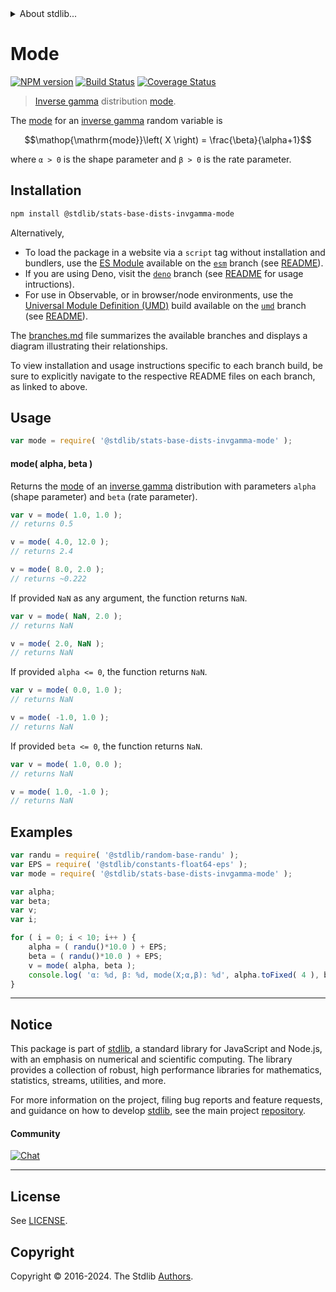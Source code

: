 <!--

@license Apache-2.0

Copyright (c) 2018 The Stdlib Authors.

Licensed under the Apache License, Version 2.0 (the "License");
you may not use this file except in compliance with the License.
You may obtain a copy of the License at

   http://www.apache.org/licenses/LICENSE-2.0

Unless required by applicable law or agreed to in writing, software
distributed under the License is distributed on an "AS IS" BASIS,
WITHOUT WARRANTIES OR CONDITIONS OF ANY KIND, either express or implied.
See the License for the specific language governing permissions and
limitations under the License.

-->


<details>
  <summary>
    About stdlib...
  </summary>
  <p>We believe in a future in which the web is a preferred environment for numerical computation. To help realize this future, we've built stdlib. stdlib is a standard library, with an emphasis on numerical and scientific computation, written in JavaScript (and C) for execution in browsers and in Node.js.</p>
  <p>The library is fully decomposable, being architected in such a way that you can swap out and mix and match APIs and functionality to cater to your exact preferences and use cases.</p>
  <p>When you use stdlib, you can be absolutely certain that you are using the most thorough, rigorous, well-written, studied, documented, tested, measured, and high-quality code out there.</p>
  <p>To join us in bringing numerical computing to the web, get started by checking us out on <a href="https://github.com/stdlib-js/stdlib">GitHub</a>, and please consider <a href="https://opencollective.com/stdlib">financially supporting stdlib</a>. We greatly appreciate your continued support!</p>
</details>

# Mode

[![NPM version][npm-image]][npm-url] [![Build Status][test-image]][test-url] [![Coverage Status][coverage-image]][coverage-url] <!-- [![dependencies][dependencies-image]][dependencies-url] -->

> [Inverse gamma][invgamma-distribution] distribution [mode][mode].

<!-- Section to include introductory text. Make sure to keep an empty line after the intro `section` element and another before the `/section` close. -->

<section class="intro">

The [mode][mode] for an [inverse gamma][invgamma-distribution] random variable is

<!-- <equation class="equation" label="eq:invgamma_mode" align="center" raw="\operatorname{mode}\left( X \right) = \frac{\beta}{\alpha+1}" alt="Mode for an inverse gamma distribution."> -->

```math
\mathop{\mathrm{mode}}\left( X \right) = \frac{\beta}{\alpha+1}
```

<!-- <div class="equation" align="center" data-raw-text="\operatorname{mode}\left( X \right) = \frac{\beta}{\alpha+1}" data-equation="eq:invgamma_mode">
    <img src="https://cdn.jsdelivr.net/gh/stdlib-js/stdlib@51534079fef45e990850102147e8945fb023d1d0/lib/node_modules/@stdlib/stats/base/dists/invgamma/mode/docs/img/equation_invgamma_mode.svg" alt="Mode for an inverse gamma distribution.">
    <br>
</div> -->

<!-- </equation> -->

where `α > 0` is the shape parameter and `β > 0` is the rate parameter.

</section>

<!-- /.intro -->

<!-- Package usage documentation. -->

<section class="installation">

## Installation

```bash
npm install @stdlib/stats-base-dists-invgamma-mode
```

Alternatively,

-   To load the package in a website via a `script` tag without installation and bundlers, use the [ES Module][es-module] available on the [`esm`][esm-url] branch (see [README][esm-readme]).
-   If you are using Deno, visit the [`deno`][deno-url] branch (see [README][deno-readme] for usage intructions).
-   For use in Observable, or in browser/node environments, use the [Universal Module Definition (UMD)][umd] build available on the [`umd`][umd-url] branch (see [README][umd-readme]).

The [branches.md][branches-url] file summarizes the available branches and displays a diagram illustrating their relationships.

To view installation and usage instructions specific to each branch build, be sure to explicitly navigate to the respective README files on each branch, as linked to above.

</section>

<section class="usage">

## Usage

```javascript
var mode = require( '@stdlib/stats-base-dists-invgamma-mode' );
```

#### mode( alpha, beta )

Returns the [mode][mode] of an [inverse gamma][invgamma-distribution] distribution with parameters `alpha` (shape parameter) and `beta` (rate parameter).

```javascript
var v = mode( 1.0, 1.0 );
// returns 0.5

v = mode( 4.0, 12.0 );
// returns 2.4

v = mode( 8.0, 2.0 );
// returns ~0.222
```

If provided `NaN` as any argument, the function returns `NaN`.

```javascript
var v = mode( NaN, 2.0 );
// returns NaN

v = mode( 2.0, NaN );
// returns NaN
```

If provided `alpha <= 0`, the function returns `NaN`.

```javascript
var v = mode( 0.0, 1.0 );
// returns NaN

v = mode( -1.0, 1.0 );
// returns NaN
```

If provided `beta <= 0`, the function returns `NaN`.

```javascript
var v = mode( 1.0, 0.0 );
// returns NaN

v = mode( 1.0, -1.0 );
// returns NaN
```

</section>

<!-- /.usage -->

<!-- Package usage notes. Make sure to keep an empty line after the `section` element and another before the `/section` close. -->

<section class="notes">

</section>

<!-- /.notes -->

<!-- Package usage examples. -->

<section class="examples">

## Examples

<!-- eslint no-undef: "error" -->

```javascript
var randu = require( '@stdlib/random-base-randu' );
var EPS = require( '@stdlib/constants-float64-eps' );
var mode = require( '@stdlib/stats-base-dists-invgamma-mode' );

var alpha;
var beta;
var v;
var i;

for ( i = 0; i < 10; i++ ) {
    alpha = ( randu()*10.0 ) + EPS;
    beta = ( randu()*10.0 ) + EPS;
    v = mode( alpha, beta );
    console.log( 'α: %d, β: %d, mode(X;α,β): %d', alpha.toFixed( 4 ), beta.toFixed( 4 ), v.toFixed( 4 ) );
}
```

</section>

<!-- /.examples -->

<!-- Section to include cited references. If references are included, add a horizontal rule *before* the section. Make sure to keep an empty line after the `section` element and another before the `/section` close. -->

<section class="references">

</section>

<!-- /.references -->

<!-- Section for related `stdlib` packages. Do not manually edit this section, as it is automatically populated. -->

<section class="related">

</section>

<!-- /.related -->

<!-- Section for all links. Make sure to keep an empty line after the `section` element and another before the `/section` close. -->


<section class="main-repo" >

* * *

## Notice

This package is part of [stdlib][stdlib], a standard library for JavaScript and Node.js, with an emphasis on numerical and scientific computing. The library provides a collection of robust, high performance libraries for mathematics, statistics, streams, utilities, and more.

For more information on the project, filing bug reports and feature requests, and guidance on how to develop [stdlib][stdlib], see the main project [repository][stdlib].

#### Community

[![Chat][chat-image]][chat-url]

---

## License

See [LICENSE][stdlib-license].


## Copyright

Copyright &copy; 2016-2024. The Stdlib [Authors][stdlib-authors].

</section>

<!-- /.stdlib -->

<!-- Section for all links. Make sure to keep an empty line after the `section` element and another before the `/section` close. -->

<section class="links">

[npm-image]: http://img.shields.io/npm/v/@stdlib/stats-base-dists-invgamma-mode.svg
[npm-url]: https://npmjs.org/package/@stdlib/stats-base-dists-invgamma-mode

[test-image]: https://github.com/stdlib-js/stats-base-dists-invgamma-mode/actions/workflows/test.yml/badge.svg?branch=v0.2.1
[test-url]: https://github.com/stdlib-js/stats-base-dists-invgamma-mode/actions/workflows/test.yml?query=branch:v0.2.1

[coverage-image]: https://img.shields.io/codecov/c/github/stdlib-js/stats-base-dists-invgamma-mode/main.svg
[coverage-url]: https://codecov.io/github/stdlib-js/stats-base-dists-invgamma-mode?branch=main

<!--

[dependencies-image]: https://img.shields.io/david/stdlib-js/stats-base-dists-invgamma-mode.svg
[dependencies-url]: https://david-dm.org/stdlib-js/stats-base-dists-invgamma-mode/main

-->

[chat-image]: https://img.shields.io/gitter/room/stdlib-js/stdlib.svg
[chat-url]: https://app.gitter.im/#/room/#stdlib-js_stdlib:gitter.im

[stdlib]: https://github.com/stdlib-js/stdlib

[stdlib-authors]: https://github.com/stdlib-js/stdlib/graphs/contributors

[umd]: https://github.com/umdjs/umd
[es-module]: https://developer.mozilla.org/en-US/docs/Web/JavaScript/Guide/Modules

[deno-url]: https://github.com/stdlib-js/stats-base-dists-invgamma-mode/tree/deno
[deno-readme]: https://github.com/stdlib-js/stats-base-dists-invgamma-mode/blob/deno/README.md
[umd-url]: https://github.com/stdlib-js/stats-base-dists-invgamma-mode/tree/umd
[umd-readme]: https://github.com/stdlib-js/stats-base-dists-invgamma-mode/blob/umd/README.md
[esm-url]: https://github.com/stdlib-js/stats-base-dists-invgamma-mode/tree/esm
[esm-readme]: https://github.com/stdlib-js/stats-base-dists-invgamma-mode/blob/esm/README.md
[branches-url]: https://github.com/stdlib-js/stats-base-dists-invgamma-mode/blob/main/branches.md

[stdlib-license]: https://raw.githubusercontent.com/stdlib-js/stats-base-dists-invgamma-mode/main/LICENSE

[invgamma-distribution]: https://en.wikipedia.org/wiki/Inverse-gamma_distribution

[mode]: https://en.wikipedia.org/wiki/Mode_%28statistics%29

</section>

<!-- /.links -->
